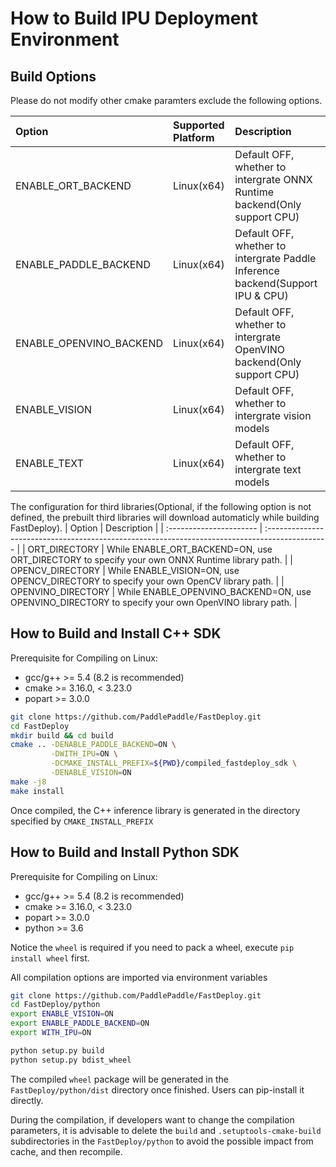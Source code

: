 
# How to Build IPU Deployment Environment

## Build Options

Please do not modify other cmake paramters exclude the following options.

| Option                      | Supported Platform | Description                                                                        |
|:------------------------|:------- | :--------------------------------------------------------------------------|
| ENABLE_ORT_BACKEND      | Linux(x64) | Default OFF, whether to intergrate ONNX Runtime backend(Only support CPU)   |
| ENABLE_PADDLE_BACKEND   | Linux(x64) | Default OFF, whether to intergrate Paddle Inference backend(Support IPU & CPU)             |               
| ENABLE_OPENVINO_BACKEND | Linux(x64) | Default OFF, whether to intergrate OpenVINO backend(Only support CPU)      |
| ENABLE_VISION           | Linux(x64) | Default OFF, whether to intergrate vision models |
| ENABLE_TEXT             | Linux(x64) | Default OFF, whether to intergrate text models |

The configuration for third libraries(Optional, if the following option is not defined, the prebuilt third libraries will download automaticly while building FastDeploy).
| Option                     | Description                                                                                           |
| :---------------------- | :--------------------------------------------------------------------------------------------- |
| ORT_DIRECTORY           | While ENABLE_ORT_BACKEND=ON, use ORT_DIRECTORY to specify your own ONNX Runtime library path.  |
| OPENCV_DIRECTORY        | While ENABLE_VISION=ON, use OPENCV_DIRECTORY to specify your own OpenCV library path.     |
| OPENVINO_DIRECTORY      |  While ENABLE_OPENVINO_BACKEND=ON, use OPENVINO_DIRECTORY to specify your own OpenVINO library path.    |

## How to Build and Install C++ SDK

Prerequisite for Compiling on Linux:

- gcc/g++ >= 5.4 (8.2 is recommended)
- cmake >= 3.16.0, < 3.23.0
- popart >= 3.0.0

```bash
git clone https://github.com/PaddlePaddle/FastDeploy.git
cd FastDeploy
mkdir build && cd build
cmake .. -DENABLE_PADDLE_BACKEND=ON \
         -DWITH_IPU=ON \
         -DCMAKE_INSTALL_PREFIX=${PWD}/compiled_fastdeploy_sdk \
         -DENABLE_VISION=ON
make -j8
make install
```

Once compiled, the C++ inference library is generated in the directory specified by `CMAKE_INSTALL_PREFIX`

## How to Build and Install Python SDK

Prerequisite for Compiling on Linux:

- gcc/g++ >= 5.4 (8.2 is recommended)
- cmake >= 3.16.0, < 3.23.0
- popart >= 3.0.0
- python >= 3.6

Notice the `wheel` is required if you need to pack a wheel, execute `pip install wheel` first.

All compilation options are imported via environment variables

```bash
git clone https://github.com/PaddlePaddle/FastDeploy.git
cd FastDeploy/python
export ENABLE_VISION=ON
export ENABLE_PADDLE_BACKEND=ON
export WITH_IPU=ON

python setup.py build
python setup.py bdist_wheel
```

The compiled `wheel` package will be generated in the `FastDeploy/python/dist` directory once finished. Users can pip-install it directly.

During the compilation, if developers want to change the compilation parameters, it is advisable to delete the `build` and `.setuptools-cmake-build` subdirectories in the `FastDeploy/python` to avoid the possible impact from cache, and then recompile.
